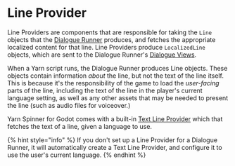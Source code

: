 # Line Provider

Line Providers are components that are responsible for taking the `Line` objects that the [Dialogue Runner](../dialogue-runner.md) produces, and fetches the appropriate localized content for that line. Line Providers produce `LocalizedLine` objects, which are sent to the Dialogue Runner's [Dialogue Views](../../../../using-yarnspinner-with-godot/components/dialogue-view/).

When a Yarn script runs, the Dialogue Runner produces Line objects. These objects contain information _about_ the line, but not the text of the line itself. This is because it's the responsibility of the game to load the _user-facing_ parts of the line, including the text of the line in the player's current language setting, as well as any other assets that may be needed to present the line (such as audio files for voiceover.)

Yarn Spinner for Godot comes with a built-in [Text Line Provider](text-line-provider.md) which that fetches the text of a line, given a language to use.

{% hint style="info" %}
If you don't set up a Line Provider for a Dialogue Runner, it will automatically create a Text Line Provider, and configure it to use the user's current language.
{% endhint %}

